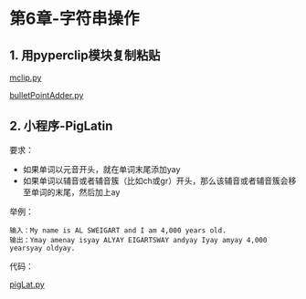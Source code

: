 # 第6章-字符串操作

## 1. 用pyperclip模块复制粘贴

[mclip.py](https://github.com/niu0217/PythonBooks/blob/main/Automate-Tedious-Tasks/Dev/Chapter6/mclip.py)

[bulletPointAdder.py](https://github.com/niu0217/PythonBooks/blob/main/Automate-Tedious-Tasks/Dev/Chapter6/bulletPointAdder.py)

## 2. 小程序-PigLatin

要求：

+ 如果单词以元音开头，就在单词末尾添加yay
+ 如果单词以辅音或者辅音簇（比如ch或gr）开头，那么该辅音或者辅音簇会移至单词的末尾，然后加上ay

举例：

```
输入：My name is AL SWEIGART and I am 4,000 years old.
输出：Ymay amenay isyay ALYAY EIGARTSWAY andyay Iyay amyay 4,000 yearsyay oldyay.
```

代码：

[pigLat.py](https://github.com/niu0217/PythonBooks/blob/main/Automate-Tedious-Tasks/Dev/Chapter6/pigLat.py)